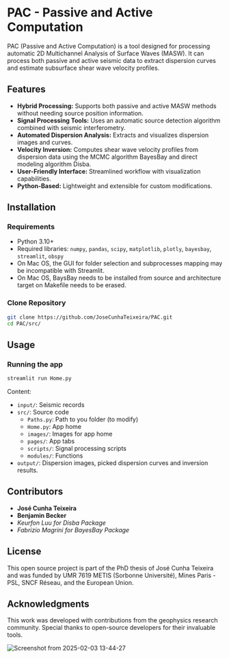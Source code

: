# PAC - Passive and Active Computation

PAC (Passive and Active Computation) is a tool designed for processing automatic 2D Multichannel Analysis of Surface Waves (MASW). It can process both passive and active seismic data to extract dispersion curves and estimate subsurface shear wave velocity profiles.

## Features
- **Hybrid Processing:** Supports both passive and active MASW methods without needing source position information.
- **Signal Processing Tools:** Uses an automatic source detection algorithm combined with seismic interferometry.
- **Automated Dispersion Analysis:** Extracts and visualizes dispersion images and curves.
- **Velocity Inversion:** Computes shear wave velocity profiles from dispersion data using the MCMC algorithm BayesBay and direct modeling algorithm Disba.
- **User-Friendly Interface:** Streamlined workflow with visualization capabilities.
- **Python-Based:** Lightweight and extensible for custom modifications.

## Installation
### Requirements
- Python 3.10+
- Required libraries: `numpy`, `pandas`, `scipy`, `matplotlib`, `plotly`, `bayesbay`, `streamlit`, `obspy`
- On Mac OS, the GUI for folder selection and subprocesses mapping may be incompatible with Streamlit.
- On Mac OS, BaysBay needs to be installed from source and architecture target on Makefile needs to be erased.

### Clone Repository
```sh
git clone https://github.com/JoseCunhaTeixeira/PAC.git
cd PAC/src/
```

## Usage
### Running the app
```sh
streamlit run Home.py
```
Content:
- `input/`: Seismic records
- `src/`: Source code
    - `Paths.py`: Path to you folder (to modify)
    - `Home.py`: App home
    - `images/`: Images for app home
    - `pages/`: App tabs
    - `scripts/`: Signal processing scripts
    - `modules/`: Functions
- `output/`: Dispersion images, picked dispersion curves and inversion results.

## Contributors
- **José Cunha Teixeira**
- **Benjamin Becker**
- *Keurfon Luu for Disba Package*
- *Fabrizio Magrini for BayesBay Package*

## License
This open source project is part of the PhD thesis of José Cunha Teixeira and was funded by UMR 7619 METIS (Sorbonne Université), Mines Paris - PSL, SNCF Réseau, and the European Union.

## Acknowledgments
This work was developed with contributions from the geophysics research community. Special thanks to open-source developers for their invaluable tools.

![Screenshot from 2025-02-03 13-44-27](https://github.com/user-attachments/assets/59ada0fa-fbf0-4913-8d1a-4799da60a539)
